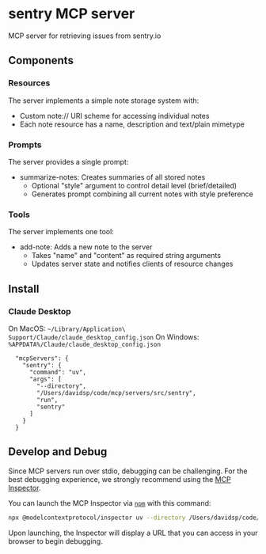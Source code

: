 # sentry MCP server

MCP server for retrieving issues from sentry.io

## Components

### Resources

The server implements a simple note storage system with:
- Custom note:// URI scheme for accessing individual notes
- Each note resource has a name, description and text/plain mimetype

### Prompts

The server provides a single prompt:
- summarize-notes: Creates summaries of all stored notes
  - Optional "style" argument to control detail level (brief/detailed)
  - Generates prompt combining all current notes with style preference

### Tools

The server implements one tool:
- add-note: Adds a new note to the server
  - Takes "name" and "content" as required string arguments
  - Updates server state and notifies clients of resource changes

## Install

### Claude Desktop

On MacOS: `~/Library/Application\ Support/Claude/claude_desktop_config.json`
On Windows: `%APPDATA%/Claude/claude_desktop_config.json`

```
  "mcpServers": {
    "sentry": {
      "command": "uv",
      "args": [
        "--directory",
        "/Users/davidsp/code/mcp/servers/src/sentry",
        "run",
        "sentry"
      ]
    }
  }
```

## Develop and Debug

Since MCP servers run over stdio, debugging can be challenging. For the best debugging
experience, we strongly recommend using the [MCP Inspector](https://github.com/modelcontextprotocol/inspector).


You can launch the MCP Inspector via [`npm`](https://docs.npmjs.com/downloading-and-installing-node-js-and-npm) with this command:

```bash
npx @modelcontextprotocol/inspector uv --directory /Users/davidsp/code/mcp/servers/src/sentry run sentry
```


Upon launching, the Inspector will display a URL that you can access in your browser to begin debugging.